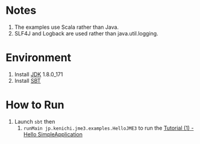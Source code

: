 # Notes

1. The examples use Scala rather than Java.
1. SLF4J and Logback are used rather than java.util.logging.

# Environment

1. Install [JDK](http://www.oracle.com/technetwork/java/) 1.8.0_171
2. Install [SBT](https://www.scala-sbt.org/)

# How to Run

1. Launch `sbt` then
	1. `runMain jp.kenichi.jme3.examples.HelloJME3` to run the [Tutorial (1) - Hello SimpleApplication](https://wiki.jmonkeyengine.org/jme3/beginner/hello_simpleapplication.html)
